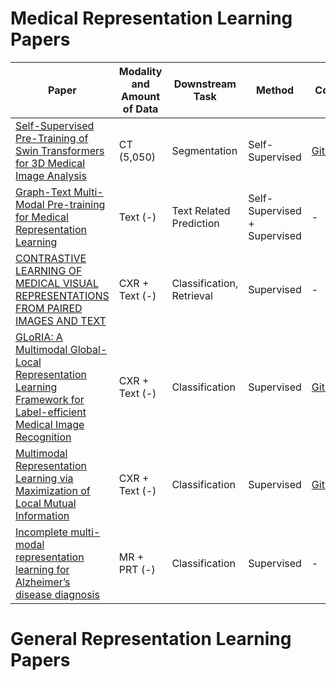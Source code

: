 # Medical Representation Learning Papers

| Paper            | Modality and Amount of Data          | Downstream Task      |  Method         | Code            | Year            |
|------------------|-------------------|---------------------- |-----------------|-----------------|-----------------|
|[Self-Supervised Pre-Training of Swin Transformers for 3D Medical Image Analysis](https://arxiv.org/abs/2111.14791)| CT (5,050)  | Segmentation                  | Self-Supervised            | [GitHub](https://monai.io/research/swin-unetr)           | 2022            |
|[Graph-Text Multi-Modal Pre-training for Medical Representation Learning](https://arxiv.org/abs/2203.09994)| Text (-)  | Text Related Prediction                  | Self-Supervised + Supervised            |-          | 2022            |
|[CONTRASTIVE LEARNING OF MEDICAL VISUAL REPRESENTATIONS FROM PAIRED IMAGES AND TEXT](https://arxiv.org/abs/2010.00747)| CXR + Text (-)  | Classification, Retrieval               | Supervised            |-          | 2020            |
|[GLoRIA: A Multimodal Global-Local Representation Learning Framework for Label-efficient Medical Image Recognition](https://openaccess.thecvf.com/content/ICCV2021/papers/Huang_GLoRIA_A_Multimodal_Global-Local_Representation_Learning_Framework_for_Label-Efficient_Medical_ICCV_2021_paper.pdf)| CXR + Text (-)  | Classification               | Supervised            |[GitHub](https://github.com/marshuang80/gloria)          | 2021            |
|[Multimodal Representation Learning via Maximization of Local Mutual Information](https://arxiv.org/abs/2103.04537)| CXR + Text (-)  | Classification               | Supervised            |[GitHub](https://github.com/RayRuizhiLiao/mutual_info_img_txt)         | 2021            |
|[Incomplete multi-modal representation learning for Alzheimer’s disease diagnosis](https://www.sciencedirect.com/science/article/pii/S1361841520303170?casa_token=q-6oKVfV5OMAAAAA:0rZY3lV90PebS7qfmNIPkB2m76KeKKnNI5CX9ZWKxlz-qEgvKwjtGMA2p2j3tRxMGZWScVzo)| MR + PRT (-)  | Classification               | Supervised            |-        | 2021            |

# General Representation Learning Papers
